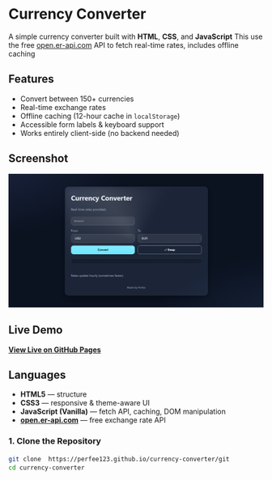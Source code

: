 # Currency Converter

A simple currency converter built with **HTML**, **CSS**, and **JavaScript** 
This use the free [open.er-api.com](https://open.er-api.com/) API to fetch real-time rates, includes offline caching

## Features
-  Convert between 150+ currencies
-  Real-time exchange rates
-  Offline caching (12-hour cache in `localStorage`)
-  Accessible form labels & keyboard support
-  Works entirely client-side (no backend needed)

## Screenshot
![alt text](image.png)

## Live Demo
[**View Live on GitHub Pages**]( https://perfee123.github.io/currency-converter/)

## Languages
- **HTML5** — structure
- **CSS3** — responsive & theme-aware UI
- **JavaScript (Vanilla)** — fetch API, caching, DOM manipulation
- **[open.er-api.com](https://open.er-api.com/)** — free exchange rate API


### 1. Clone the Repository
```bash
git clone  https://perfee123.github.io/currency-converter/git
cd currency-converter
